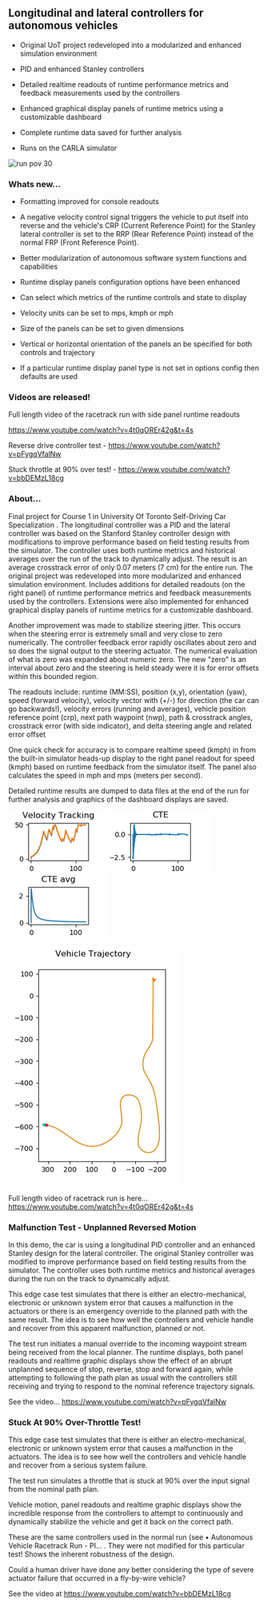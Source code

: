 
## Longitudinal and lateral controllers for autonomous vehicles


- Original UoT project redeveloped into a modularized and enhanced simulation environment

- PID and enhanced Stanley controllers
  
- Detailed realtime readouts of runtime performance metrics and feedback measurements used by the controllers
  
- Enhanced graphical display panels of runtime metrics using a customizable dashboard

- Complete runtime data saved for further analysis
  
- Runs on the CARLA simulator

![run pov 30](demo/normrunpov30.gif)

### Whats new...

* Formatting improved for console readouts

* A negative velocity control signal triggers the vehicle to put itself into reverse and
  the vehicle's CRP (Current Reference Point) for the Stanley lateral controller is set to the RRP (Rear Reference Point) instead of the normal FRP (Front Reference Point).

- Better modularization of autonomous software system functions and capabilities

* Runtime display panels configuration options have been enhanced

* Can select which metrics of the runtime controls and state to display

* Velocity units can be set to mps, kmph or mph

* Size of the panels can be set to given dimensions

* Vertical or horizontal orientation of the panels an be specified for both controls and trajectory

* If a particular runtime display panel type is not set in options config then defaults are used

### Videos are released!

Full length video of the racetrack run with side panel runtime readouts

https://www.youtube.com/watch?v=4t0qOREr42g&t=4s

Reverse drive controller test - https://www.youtube.com/watch?v=pFygqVfalNw

Stuck throttle at 90% over test! -  https://www.youtube.com/watch?v=bbDEMzL18cg

### About...
Final project for Course 1 in University Of Toronto Self-Driving Car Specialization . The longitudinal controller was a PID and the lateral controller was based on the Stanford Stanley controller design with  modifications to improve performance based on field testing results from the simulator. The controller uses both runtime metrics and historical averages over the run of the track to dynamically adjust. The result is an average crosstrack error of only 0.07 meters  (7 cm) for the entire run. The original project was redeveloped into more modularized and enhanced simulation environment. Includes additions for detailed  readouts (on the right panel) of runtime performance metrics and feedback measurements used by the controllers. Extensions were also implemented for enhanced graphical display panels of runtime metrics for a customizable dashboard.

Another improvement was made to stabilize steering jitter. This occurs when the steering error is extremely small and very close to zero numerically. The controller feedback error rapidly oscillates about zero and so does the signal output to the steering actuator. The numerical evaluation of what is zero was expanded about numeric zero. The new "zero" is an interval about zero and the steering is held steady were it is for error offsets within this bounded region.

The readouts include: runtime (MM:SS), position (x,y), orientation (yaw), speed (forward velocity), velocity vector with (+/-) for  direction (the  car can go backwards!), velocity errors (running and averages), vehicle position reference point (crp), next path waypoint (nwp), path & crosstrack angles, crosstrack error (with side indicator), and delta steering angle and related error offset

One quick check for accuracy is to compare realtime speed (kmph) in from the built-in simulator heads-up display to the right panel readout for speed (kmph) based on runtime feedback from the simulator itself. The panel also calculates the speed in mph and mps (meters per second).

Detailed runtime results are dumped to data files at the end of the run for further analysis and graphics of the dashboard displays are saved.

![vtrack](runtime_output/v0.45/velocity_tracking.png) 
![cte](runtime_output/v0.45/cte.png) ![cteavg](runtime_output/v0.45/cte_avg.png)

![trajectory](runtime_output/v0.45/trajectory.png) 


Full length video of racetrack run is here... https://www.youtube.com/watch?v=4t0qOREr42g&t=4s


### Malfunction Test - Unplanned Reversed Motion

In this demo, the car is using a longitudinal PID  controller and an enhanced Stanley design for the lateral controller. The original Stanley controller  was modified to improve performance based on field testing results from the simulator. The controller uses both runtime metrics and historical averages during the run on the track to dynamically adjust. 

This edge case test simulates that there is either an electro-mechanical, electronic or unknown system error that causes a malfunction in the actuators or there is an emergency override to the planned path with the same result. The idea is to see how well the controllers and vehicle handle and recover from this apparent malfunction, planned or not.

The test run initiates a manual override to the incoming waypoint stream being received from the local planner. The runtime displays, both panel readouts and realtime graphic displays show the effect of an abrupt unplanned sequence of stop, reverse, stop and forward again, while attempting to following the path plan as usual with the controllers still receiving and trying to respond to the nominal reference trajectory signals.


See the video... https://www.youtube.com/watch?v=pFygqVfalNw

### Stuck At 90% Over-Throttle Test!

This edge case test simulates that there is either an electro-mechanical, electronic or unknown system error that causes a malfunction in the actuators. The idea is to see how well the controllers and vehicle handle and recover from a serious system failure.

The test run simulates a throttle that is stuck at 90% over the input signal from the nominal path plan. 

Vehicle motion, panel readouts and realtime graphic displays show the incredible response from the controllers to attempt to continuously and dynamically stabilize the vehicle and get it back on the correct path.

These are the same controllers used in the normal run (see    • Autonomous Vehicle Racetrack Run - PI...  . They were not modified for this particular test! Shows the inherent robustness of the design.

Could a human driver have done any better considering the type of severe actuator failure that occurred in a fly-by-wire vehicle?

See the video at https://www.youtube.com/watch?v=bbDEMzL18cg



